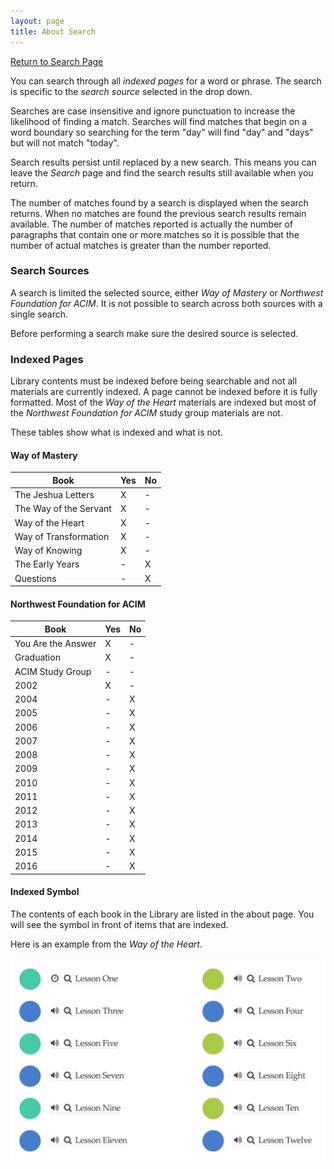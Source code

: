 ```yaml
---
layout: page
title: About Search
---
```


[Return to Search Page](/search/)

You can search through all *indexed pages* for a word or phrase. The
search is specific to the *search source* selected in the drop down.

Searches are case insensitive and ignore punctuation to increase the
likelihood of finding a match. Searches will find matches that begin on
a word boundary so searching for the term "day" will find "day" and
"days" but will not match "today".

Search results persist until replaced by a new search. This means you
can leave the *Search* page and find the search results still available
when you return.

The number of matches found by a search is displayed when the search
returns. When no matches are found the previous search results remain
available. The number of matches reported is actually the number of
paragraphs that contain one or more matches so it is possible that the
number of actual matches is greater than the number reported.

### Search Sources

A search is limited the selected source, either *Way of Mastery* or
*Northwest Foundation for ACIM*. It is not possible to search across
both sources with a single search.

Before performing a search make sure the desired source is selected.

### Indexed Pages

Library contents must be indexed before being searchable and not all
materials are currently indexed. A page cannot be indexed before it is
fully formatted. Most of the *Way of the Heart* materials are indexed but
most of the *Northwest Foundation for ACIM* study group materials are
not.

These tables show what is indexed and what is not.

#### Way of Mastery

Book | Yes | No
--- | --- | ---
The Jeshua Letters | X | -
The Way of the Servant | X | -
Way of the Heart | X | -
Way of Transformation | X | -
Way of Knowing | X | -
The Early Years | - | X
Questions | - | X

#### Northwest Foundation for ACIM

Book | Yes | No
--- | --- | ---
You Are the Answer | X | -
Graduation | X | -
ACIM Study Group | - | -
2002 | X | -
2004 | - | X
2005 | - | X
2006 | - | X
2007 | - | X
2008 | - | X
2009 | - | X
2010 | - | X
2011 | - | X
2012 | - | X
2013 | - | X
2014 | - | X
2015 | - | X
2016 | - | X

#### <i class="fa fa-search"></i> Indexed Symbol

The contents of each book in the Library are listed in the about page.
You will see the <i class="fa fa-search"></i> symbol in front of items
that are indexed.

Here is an example from the *Way of the Heart*.

![Indexed](/public/img/cmi/indexed.png)


